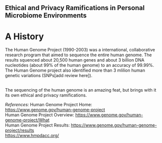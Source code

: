 ## Ethical and Privacy Ramifications in Personal Microbiome Environments

# A History <br/>
The Human Genome Project (1990-2003) was a international, collaborative research program that aimed to sequence the entire human genome. The results squenced about 20,500 human genes and about 3 billion DNA nucleotides (about 99% of the human genome) to an accuracy of 99.99%. The Human Genome project also identified more than 3 mlilion human genetic variations (SNPs[add review here]). <br/><br/>

The sequencing of the human genome is an amazing feat, but brings with it its own ethical and privacy ramifications. 

*References:*
Human Genome Project Home:     https://www.genome.gov/human-genome-project <br/>
Human Genome Project Overview: https://www.genome.gov/human-genome-project/What <br/>
Human Genome Project Results:  https://www.genome.gov/human-genome-project/results <br/>
https://www.hmpdacc.org/
